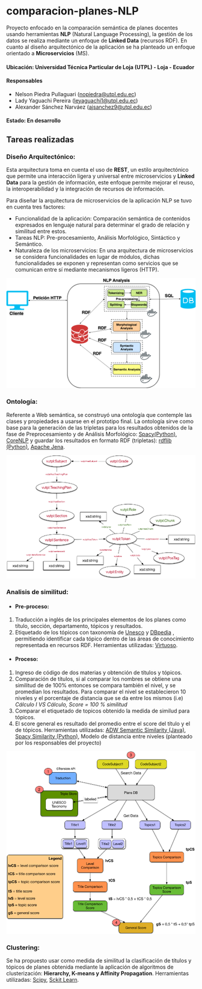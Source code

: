 # comparacion-planes-NLP
Proyecto enfocado en la comparación semántica de planes docentes usando herramientas **NLP** (Natural Language Processing), la gestión de los datos se realiza mediante un enfoque de **Linked Data** (recursos RDF). En cuanto al diseño arquitectónico de la aplicación se ha planteado un enfoque orientado a **Microservicios** (MS).

#### Ubicación: Universidad Técnica Particular de Loja (UTPL) - Loja - Ecuador

#### Responsables
* Nelson Piedra Pullaguari ([nopiedra@utpl.edu.ec](nopiedra@utpl.edu.ec)) 
* Lady Yaguachi Pereira ([leyaguachi1@utpl.edu.ec](leyaguachi1@utpl.edu.ec)) 
* Alexander Sánchez Narváez ([ajsanchez9@utpl.edu.ec](ajsanchez9@utpl.edu.ec)) 

#### Estado: En desarrollo

## Tareas realizadas

### Diseño Arquitectónico:
Esta arquitectura toma en cuenta el uso de **REST**, un estilo arquitectónico que permite una interacción ligera y universal entre microservicios y **Linked Data** para la gestión de información, este enfoque permite mejorar el reuso, la interoperabilidad y la integración de recursos de información.

Para diseñar la arquitectura de microservicios de la aplicación NLP se tuvo en cuenta tres factores: 
* Funcionalidad de la aplicación: Comparación semántica de contenidos expresados en lenguaje natural para determinar el grado de relación y similitud entre estos.
* Tareas NLP: Pre-procesamiento, Análisis Morfológico, Sintáctico y Semántico.
* Naturaleza de los microservicios: En una arquitectura de microservicios se considera funcionalidades en lugar de módulos, dichas funcionalidades se exponen y representan como servicios que se comunican entre sí mediante mecanismos ligeros (HTTP).

![Arquitectura MS para aplicación NLP](https://github.com/ladyy27/comparacion-planes-NLP/blob/master/files/NLPArchitecture.png)

### Ontología:
Referente a Web semántica, se construyó una ontología que contemple las clases y propiedades a usarse en el prototipo final. La ontología sirve como base para la generación de las tripletas para los resultados obtenidos de la fase de Preprocesamiento y de Análisis Morfológico: [Spacy(Python)](https://spacy.io/usage/linguistic-features), [CoreNLP](https://stanfordnlp.github.io/CoreNLP/) y guardar los resultados en formato RDF (tripletas): [rdflib (Python)](https://github.com/RDFLib/rdflib), [Apache Jena](https://jena.apache.org/tutorials/rdf_api.html).

![Ontologia Planes Docentes](https://github.com/ladyy27/comparacion-planes-NLP/blob/master/files/NLP_Ontology_Unified.png)

### Analisis de similitud:
* #### Pre-proceso:
1. Traducción a inglés de los principales elementos de los planes como título, sección, departamento, tópicos y resultados.
2. Etiquetado de los tópicos con taxonomía de [Unesco](http://skos.um.es/unesco6/view.php?fmt=1) y [DBpedia](https://wiki.dbpedia.org/) , permitiendo identificar cada tópico dentro de las áreas de conocimiento representada en recursos RDF. Herramientas utilizadas: [Virtuoso](https://virtuoso.openlinksw.com/).

* #### Proceso:
1. Ingreso de código de dos materias y obtención de títulos y tópicos.
2. Comparación de títulos, si al comparar los nombres se obtiene una similitud de de 100% entonces se compara también el nivel, y se promedian los resultados. Para comparar el nivel se establecieron 10 niveles y el porcentaje de distancia que se da entre los mismos (i.e)
_Cálculo I VS Cálculo, Score = 100 % similitud_
3. Comparar el etiquetado de topicos obtenido la medida de similud para tópicos.
4. El score general es resultado del promedio entre el score del título y el de tópicos.
Herramientas utilizadas: [ADW Semantic Similarity (Java)](http://lcl.uniroma1.it/adw/), [Spacy Similarity (Python)](https://spacy.io/usage/vectors-similarity), Modelo de distancia entre niveles (planteado por los responsables del proyecto)

![Proceso de comparación semántica](https://github.com/ladyy27/comparacion-planes-NLP/blob/master/files/ComparisonProtocol.png)

### Clustering:
Se ha propuesto usar como medida de similitud la clasificación de títulos y tópicos de planes obtenida mediante la aplicación de algoritmos de clusterización: **Hierarchy, K-means y Affinity Propagation**. Herramientas utilizadas: [Scipy](https://docs.scipy.org/doc/scipy/reference/cluster.hierarchy.html), [Sckit Learn](http://scikit-learn.org/stable/modules/generated/sklearn.cluster.AffinityPropagation.html).
